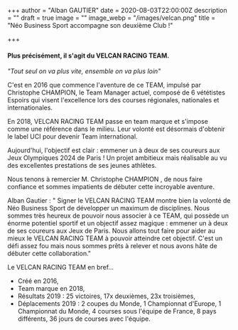 +++
author = "Alban GAUTIER"
date = 2020-08-03T22:00:00Z
description = ""
draft = true
image = ""
image_webp = "/images/velcan.png"
title = "Néo Business Sport accompagne son deuxième Club !"

+++
#### Plus précisément, il s'agit du VELCAN RACING TEAM.

_"Tout seul on va plus vite, ensemble on va plus loin"_

C'est en 2016 que commence l'aventure de ce TEAM, impulsé par Christophe CHAMPION, le Team Manager actuel, composé de 6 vététistes Espoirs qui visent l'excellence lors des courses régionales, nationales et internationales. 

En 2018, VELCAN RACING TEAM passe en team marque et s'impose comme une référence dans le milieu. Leur volonté est désormais d'obtenir le label UCI pour devenir Team international. 

Aujourd'hui, l'objectif est clair : emmener un à deux de ses coureurs aux Jeux Olympiques 2024 de Paris ! Un projet ambitieux mais réalisable au vu des excellentes prestations de ses jeunes athlètes.  

Nous tenons à remercier M. Christophe CHAMPION , de nous faire confiance et sommes impatients de débuter cette incroyable aventure.

Alban Gautier : " Signer le VELCAN RACING TEAM montre bien la volonté de Néo Business Sport de développer un maximum de disciplines. Nous sommes très heureux de pouvoir nous associer à ce TEAM, qui possède un énorme potentiel sportif et un objectif assez magique : emmener un à deux de ses coureurs aux Jeux de Paris. Nous allons tout faire pour aider au mieux le VELCAN RACING TEAM à pouvoir atteindre cet objectif. C'est un défi assez fou mais nous sommes prêts à relever et nous avons hâte de débuter cette collaboration."

Le VELCAN RACING TEAM en bref...

* Créé en 2016,
* Team marque en 2018, 
* Résultats 2019 : 25 victoires, 17x deuxièmes, 23x troisièmes,
* Déplacements 2019 : 2 coupes du Monde, 1 Championnat d'Europe, 1 Championnat du Monde, 4 courses sous l'équipe de France, 8 pays différents, 36 jours de courses avec l'équipe.